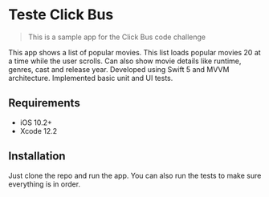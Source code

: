 # Teste Click Bus
 
> This is a sample app for the Click Bus code challenge

This app shows a list of popular movies. This list loads popular movies 20 at a time while the user scrolls. Can also show movie details like runtime, genres, cast and release year. Developed using Swift 5 and MVVM architecture. Implemented basic unit and UI tests.

## Requirements

- iOS 10.2+
- Xcode 12.2

## Installation

Just clone the repo and run the app. You can also run the tests to make sure everything is in order.
